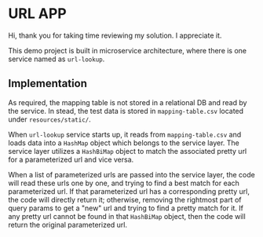# URL APP

Hi, thank you for taking time reviewing my solution. I appreciate it. 

This demo project is built in microservice architecture, where there is one service named as `url-lookup`.

## Implementation

As required, the mapping table is not stored in a relational DB and read by the service. 
In stead, the test data is stored in `mapping-table.csv` located under `resources/static/`.


When `url-lookup` service starts up, it reads from `mapping-table.csv` and loads data into a `HashMap` object which belongs to the service layer.
The service layer utilizes a `HashBiMap` object to match the associated pretty url for a parameterized url and vice versa.


When a list of parameterized urls are passed into the service layer, the code will read these urls one by one, and trying to find a best match for each parameterized url.
If that parameterized url has a corresponding pretty url, the code will directly return it; otherwise, removing the rightmost part of query params to get a "new" url and trying to find a pretty match for it.
If any pretty url cannot be found in that `HashBiMap` object, then the code will return the original parameterized url.